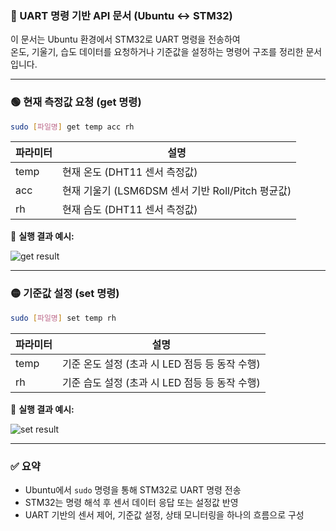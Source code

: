 ### 📡 UART 명령 기반 API 문서 (Ubuntu ↔ STM32)

이 문서는 Ubuntu 환경에서 STM32로 UART 명령을 전송하여  
온도, 기울기, 습도 데이터를 요청하거나 기준값을 설정하는 명령어 구조를 정리한 문서입니다.

---

### 🟢 현재 측정값 요청 (get 명령)

```bash
sudo [파일명] get temp acc rh
```

| 파라미터 | 설명 |
|----------|------|
| temp     | 현재 온도 (DHT11 센서 측정값) |
| acc      | 현재 기울기 (LSM6DSM 센서 기반 Roll/Pitch 평균값) |
| rh       | 현재 습도 (DHT11 센서 측정값) |

📸 **실행 결과 예시:**

![get result](https://github.com/user-attachments/assets/6a119071-4710-43a6-8801-f9576565d7dc)

---

### 🟡 기준값 설정 (set 명령)

```bash
sudo [파일명] set temp rh
```

| 파라미터 | 설명 |
|----------|------|
| temp     | 기준 온도 설정 (초과 시 LED 점등 등 동작 수행) |
| rh       | 기준 습도 설정 (초과 시 LED 점등 등 동작 수행) |

📸 **실행 결과 예시:**

![set result](https://github.com/user-attachments/assets/f7961052-7eb5-4b00-b52b-2e7a402a825a)

---

### ✅ 요약

- Ubuntu에서 `sudo` 명령을 통해 STM32로 UART 명령 전송  
- STM32는 명령 해석 후 센서 데이터 응답 또는 설정값 반영  
- UART 기반의 센서 제어, 기준값 설정, 상태 모니터링을 하나의 흐름으로 구성  
